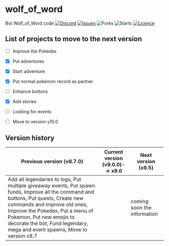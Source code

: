 # wolf_of_word
Bot Wolf_of_Word code
[![Discord](https://img.shields.io/discord/878225376319516732?logo=discord&style=flag)](https://discord.gg/Bae9rVuddV)
[![Issues](https://img.shields.io/github/issues/PenguinKingdom/wolf_of_word)](https://github.com/PenguinKingdom/wolf_of_word/issues/)
![Forks](https://img.shields.io/github/forks/PenguinKingdom/wolf_of_word)
![Starts](https://img.shields.io/github/stars/PenguinKingdom/wolf_of_word)
[![Licence](https://img.shields.io/github/license/PenguinKingdom/wolf_of_word)](https://github.com/PenguinKingdom/wolf_of_word/blob/main/LICENSE)

## List of projects to move to the next version
- [ ] Improve the Pokedex
- [x] Put adventures
- [x] Start adventure
- [x] Put normal pokemon record as partner
- [ ] Enhance buttons
- [x] Add stories
- [ ] Looking for events
- [ ] Move to version y10.0


## Version history
| Previous version (v8.7.0) | Current version (v9.0.0)--> x9.0 | Next version (x9.5)|
| ---------------- | --------------- | ------------ |
|Add all legendaries to logs, Put multiple giveaway events, Put spawn funds, Improve all the command and buttons, Put quests, Create new commands and improve old ones, Improve the Pokedex, Put a menu of Pokemon, Put new emojis to decorate the bot, Fund legendary, mega and event spawns,  Move to version x8.7| | coming soon the information |
